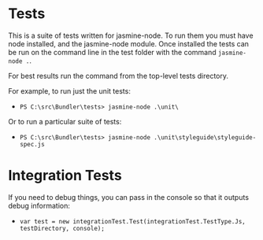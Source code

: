 Tests
===
This is a suite of tests written for jasmine-node.  To run them you must have node installed, and the jasmine-node module.  Once installed the tests can be run on the command line in the test folder with the command ```jasmine-node .```.

For best results run the command from the top-level tests directory.  

For example, to run just the unit tests:   
  
  * `PS C:\src\Bundler\tests> jasmine-node .\unit\`
  
Or to run a particular suite of tests:

  * `PS C:\src\Bundler\tests> jasmine-node .\unit\styleguide\styleguide-spec.js`

Integration Tests
===

If you need to debug things, you can pass in the console so that it outputs debug information:

  * `var test = new integrationTest.Test(integrationTest.TestType.Js, testDirectory, console);`
